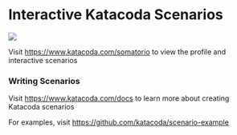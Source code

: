 # Interactive Katacoda Scenarios

[![](http://shields.katacoda.com/katacoda/somatorio/count.svg)](https://www.katacoda.com/somatorio "Get your profile on Katacoda.com")

Visit https://www.katacoda.com/somatorio to view the profile and interactive scenarios

### Writing Scenarios
Visit https://www.katacoda.com/docs to learn more about creating Katacoda scenarios

For examples, visit https://github.com/katacoda/scenario-example
